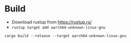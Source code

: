# Build
* Download rustup from https://rustup.rs/
* `rustup target add aarch64-unknown-linux-gnu`

```
cargo build --release --target aarch64-unknown-linux-gnu
```
